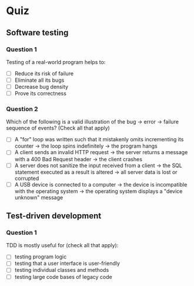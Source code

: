 #  Quiz

## Software testing

### Question 1

Testing of a real-world program helps to:

- [ ] Reduce its risk of failure
- [ ] Eliminate all its bugs
- [ ] Decrease bug density
- [ ] Prove its correctness

### Question 2

Which of the following is a valid illustration of the bug → error → failure sequence of events? (Check all that apply)

- [ ] A "for" loop was written such that it mistakenly omits incrementing its counter → the loop spins indefinitely → the program hangs
- [ ] A client sends an invalid HTTP request → the server returns a message with a 400 Bad Request header → the client crashes
- [ ] A server does not sanitize the input received from a client → the SQL statement executed as a result is altered → all server data is lost or corrupted
- [ ] A USB device is connected to a computer → the device is incompatible with the operating system → the operating system displays a "device unknown" message

## Test-driven development

### Question 1

TDD is mostly useful for (check all that apply):

- [ ] testing program logic
- [ ] testing that a user interface is user-friendly
- [ ] testing individual classes and methods
- [ ] testing large code bases of legacy code

<!---
### Question 2
What are the problems of TDD raised in the discussion between Jim Coplien and Uncle Bob?
- [ ] It increases the total number of bugs in the code
- [ ] It is not accepted by management
- [ ] It causes developers to not think enough about the architecture of their system
- [ ] TDD is called "unprofessional"
- [ ] TDD leads to bad GUI design
### Question 4
Which of the following is (are) true regarding the debate between Jim Coplien and Uncle Bob? (Select all that apply)
- [ ] They both think that a modern software engineer must adopt TDD
- [ ] Coplien favors CDD over TDD
- [ ] Uncle Bob thinks that TDD's "write tests and then write code" cycles need to be short
- [ ] They both believe that a software system's architecture emerges naturally from TDD
--->
